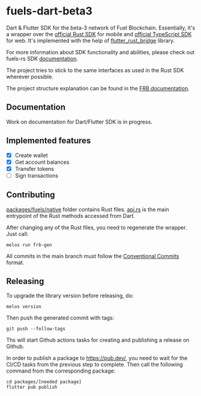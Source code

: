 # fuels-dart-beta3
Dart & Flutter SDK for the beta-3 network of Fuel Blockchain. Essentially, it's a wrapper over the [official Rust SDK](https://github.com/FuelLabs/fuels-rs) for mobile and [official TypeScript SDK](https://github.com/FuelLabs/fuels-ts) for web. It's implemented with the help of [flutter_rust_bridge](https://github.com/fzyzcjy/flutter_rust_bridge) library.

For more information about SDK functionality and abilities, please check out fuels-rs SDK [documentation](https://fuellabs.github.io/fuels-rs/v0.34.0/index.html).

The project tries to stick to the same interfaces as used in the Rust SDK wherever possible.

The project structure explanation can be found in the [FRB documentation](https://cjycode.com/flutter_rust_bridge/library.html).

## Documentation

Work on documentation for Dart/Flutter SDK is in progress.

## Implemented features

- [x] Create wallet
- [x] Get account balances
- [x] Transfer tokens
- [ ] Sign transactions

## Contributing

[packages/fuels/native](https://github.com/Fuelet/fuels-dart-beta3/tree/main/packages/fuels_beta3/native) folder contains Rust files. [api.rs](https://github.com/Fuelet/fuels-dart-beta3/blob/main/packages/fuels_beta3/native/src/api.rs) is the main entrypoint of the Rust methods accessed from Dart.

After changing any of the Rust files, you need to regenerate the wrapper. Just call:

```shell
melos run frb-gen
```

All commits in the main branch must follow the [Conventional Commits](https://cheatography.com/albelop/cheat-sheets/conventional-commits/) format.

## Releasing

To upgrade the library version before releasing, do:

```shell
melos version
```

Then push the generated commit with tags:

```shell
git push --follow-tags
```
Ths will start Github actions tasks for creating and publishing a release on Github.

In order to publish a package to https://pub.dev/, you need to wait for the CI/CD tasks from the previous step to complete. 
Then call the following command from the corresponding package:

```shell
cd packages/[needed package]
flutter pub publish
```
